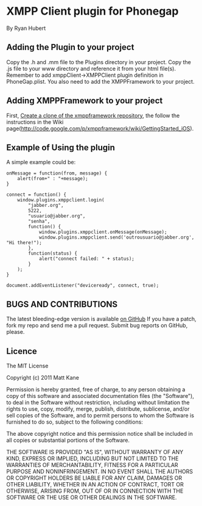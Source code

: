# XMPP Client plugin for Phonegap #
By Ryan Hubert

## Adding the Plugin to your project ##
Copy the .h and .mm file to the Plugins directory in your project. Copy the .js file to your www directory and reference it from your html file(s). Remember to add xmppClient->XMPPClient plugin definition in PhoneGap.plist. You also need to add the XMPPFramework to your project.

## Adding XMPPFramework to your project ##
First, [Create a clone of the xmppframework repository](http://code.google.com/p/xmppframework/source/checkout), the follow the instructions in the Wiki page(http://code.google.com/p/xmppframework/wiki/GettingStarted_iOS). 

## Example of Using the plugin ##
A simple example could be:

    onMessage = function(from, message) {
        alert(from+" : "+message);
    }
           
    connect = function() {
        window.plugins.xmppclient.login(
            "jabber.org", 
            5222,
            "usuario@jabber.org",
            "senha",
            function() {
                window.plugins.xmppclient.onMessage(onMessage);
                window.plugins.xmppclient.send('outrousuario@jabber.org', "Hi there!");
            },
            function(status) {
                alert("connect failed: " + status);
            }
        );
    }

    document.addEventListener("deviceready", connect, true);

## BUGS AND CONTRIBUTIONS ##
The latest bleeding-edge version is available [on GitHub](http://github.com/ascorbic/phonegap-plugins/tree/master/iPhone/)
If you have a patch, fork my repo and send me a pull request. Submit bug reports on GitHub, please.
	
## Licence ##

The MIT License

Copyright (c) 2011 Matt Kane

Permission is hereby granted, free of charge, to any person obtaining a copy
of this software and associated documentation files (the "Software"), to deal
in the Software without restriction, including without limitation the rights
to use, copy, modify, merge, publish, distribute, sublicense, and/or sell
copies of the Software, and to permit persons to whom the Software is
furnished to do so, subject to the following conditions:

The above copyright notice and this permission notice shall be included in
all copies or substantial portions of the Software.

THE SOFTWARE IS PROVIDED "AS IS", WITHOUT WARRANTY OF ANY KIND, EXPRESS OR
IMPLIED, INCLUDING BUT NOT LIMITED TO THE WARRANTIES OF MERCHANTABILITY,
FITNESS FOR A PARTICULAR PURPOSE AND NONINFRINGEMENT. IN NO EVENT SHALL THE
AUTHORS OR COPYRIGHT HOLDERS BE LIABLE FOR ANY CLAIM, DAMAGES OR OTHER
LIABILITY, WHETHER IN AN ACTION OF CONTRACT, TORT OR OTHERWISE, ARISING FROM,
OUT OF OR IN CONNECTION WITH THE SOFTWARE OR THE USE OR OTHER DEALINGS IN
THE SOFTWARE.

